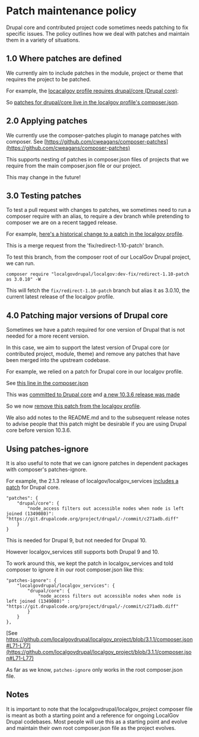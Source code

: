 # Patch maintenance policy

Drupal core and contributed project code sometimes needs patching to fix
specific issues. The policy outlines how we deal with patches and maintain them
in a variety of situations.

## 1.0 Where patches are defined

We currently aim to include patches in the module, project or theme that
requires the project to be patched.

For example, the [locacalgov profile requires drupal/core (Drupal core)](https://github.com/localgovdrupal/localgov/blob/4b409e32693c80a6d5bb6fd46f73b5455427895c/composer.json#L16):

So [patches for drupal/core live in the localgov profile's composer.json](https://github.com/localgovdrupal/localgov/blob/4b409e32693c80a6d5bb6fd46f73b5455427895c/composer.json#L61-L63).

## 2.0 Applying patches

We currently use the composer-patches plugin to manage patches with composer.
See [https://github.com/cweagans/composer-patches](https://github.com/cweagans/composer-patches)

This supports nesting of patches in composer.json files of projects that we
require from the main composer.json file or our project.

This may change in the future!

## 3.0 Testing patches

To test a pull request with changes to patches, we sometimes need to run
a composer require with an alias, to require a dev branch while pretending to
composer we are on a recent tagged release.

For example, [here's a historical change to a patch in the localgov profile](https://github.com/localgovdrupal/localgov/pull/756/files).

This is a merge request from the 'fix/redirect-1.10-patch' branch.

To test this branch, from the composer root of our LocalGov Drupal project, we
can run.

```
composer require "localgovdrupal/localgov:dev-fix/redirect-1.10-patch as 3.0.10" -W
```

This will fetch the `fix/redirect-1.10-patch` branch but alias it as 3.0.10, the
current latest release of the localgov profile.

## 4.0 Patching major versions of Drupal core

Sometimes we have a patch required for one version of Drupal that is not needed
for a more recent version.

In this case, we aim to support the latest version of Drupal core (or
contributed project, module, theme) and remove any patches that have been
merged into the upstream codebase.

For example, we relied on a patch for Drupal core in our localgov profile.

See [this line in the composer.json](https://github.com/localgovdrupal/localgov/blob/3.0.10/composer.json#L63)

This was [committed to Drupal core](https://git.drupalcode.org/project/drupal/-/commit/79054d8a7b2595fa2e074e40d19d7d66b2918d79)
and [a new 10.3.6 release was made](https://www.drupal.org/project/drupal/releases/10.3.6)

So we now [remove this patch from the localgov profile](https://github.com/localgovdrupal/localgov/pull/781/files).

We also add notes to the README.md and to the subsequent release notes to advise
people that this patch might be desirable if you are using Drupal core before
version 10.3.6.

## Using patches-ignore

It is also useful to note that we can ignore patches in dependent packages with
composer's patches-ignore.

For example, the 2.1.3 release of localgov/localgov_services [includes a patch](https://github.com/localgovdrupal/localgov_services/blob/2.1.13/composer.json#L26)
for Drupal core.

```
"patches": {
    "drupal/core": {
        "node_access filters out accessible nodes when node is left joined (1349080)": "https://git.drupalcode.org/project/drupal/-/commit/c271adb.diff"
    }
}
```

This is needed for Drupal 9, but not needed for Drupal 10.

However localgov_services still supports both Drupal 9 and 10.

To work around this, we kept the patch in localgov_services and told composer
to ignore it in our root composer.json like this:

```
"patches-ignore": {
    "localgovdrupal/localgov_services": {
        "drupal/core": {
            "node_access filters out accessible nodes when node is left joined (1349080)" : "https://git.drupalcode.org/project/drupal/-/commit/c271adb.diff"
        }
    }
},
```

[See https://github.com/localgovdrupal/localgov_project/blob/3.1.1/composer.json#L71-L77](https://github.com/localgovdrupal/localgov_project/blob/3.1.1/composer.json#L71-L77)

As far as we know, `patches-ignore` only works in the root composer.json file.

## Notes

It is important to note that the localgovdrupal/localgov_project composer file
is meant as both a starting point and a reference for ongoing LocalGov Drupal
codebases. Most people will use this as a starting point and evolve and maintain
their own root composer.json file as the project evolves.